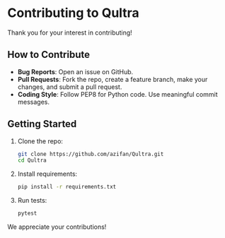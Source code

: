 # Contributing to Qultra

Thank you for your interest in contributing!

## How to Contribute

- **Bug Reports**: Open an issue on GitHub.
- **Pull Requests**: Fork the repo, create a feature branch, make your changes, and submit a pull request.
- **Coding Style**: Follow PEP8 for Python code. Use meaningful commit messages.

## Getting Started

1. Clone the repo:
   ```bash
   git clone https://github.com/azifan/Qultra.git
   cd Qultra
   ```

2. Install requirements:
   ```bash
   pip install -r requirements.txt
   ```

3. Run tests:
   ```bash
   pytest
   ```

We appreciate your contributions!
